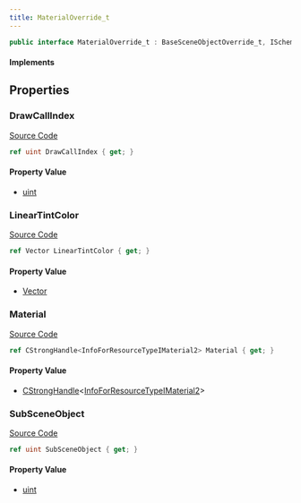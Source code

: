 ```yaml
---
title: MaterialOverride_t
---
```


```csharp
public interface MaterialOverride_t : BaseSceneObjectOverride_t, ISchemaClass<BaseSceneObjectOverride_t>, ISchemaClass<MaterialOverride_t>, ISchemaField, ISchemaClass, INativeHandle
```

#### Implements

## Properties

### DrawCallIndex

[Source Code](https://github.com/swiftly-solution/swiftlys2/blob/beta/managed/src/SwiftlyS2.Generated/Schemas/Interfaces/MaterialOverride_t.cs#L18)

```csharp
ref uint DrawCallIndex { get; }
```

#### Property Value

- [uint](https://learn.microsoft.com/dotnet/api/system.uint32)

### LinearTintColor

[Source Code](https://github.com/swiftly-solution/swiftlys2/blob/beta/managed/src/SwiftlyS2.Generated/Schemas/Interfaces/MaterialOverride_t.cs#L22)

```csharp
ref Vector LinearTintColor { get; }
```

#### Property Value

- [Vector](/docs/api/shared/natives/vector)

### Material

[Source Code](https://github.com/swiftly-solution/swiftlys2/blob/beta/managed/src/SwiftlyS2.Generated/Schemas/Interfaces/MaterialOverride_t.cs#L20)

```csharp
ref CStrongHandle<InfoForResourceTypeIMaterial2> Material { get; }
```

#### Property Value

- [CStrongHandle](/docs/api/shared/natives/cstronghandle-1)<[InfoForResourceTypeIMaterial2](/docs/api/shared/schemadefinitions/infoforresourcetypeimaterial2)>

### SubSceneObject

[Source Code](https://github.com/swiftly-solution/swiftlys2/blob/beta/managed/src/SwiftlyS2.Generated/Schemas/Interfaces/MaterialOverride_t.cs#L16)

```csharp
ref uint SubSceneObject { get; }
```

#### Property Value

- [uint](https://learn.microsoft.com/dotnet/api/system.uint32)

